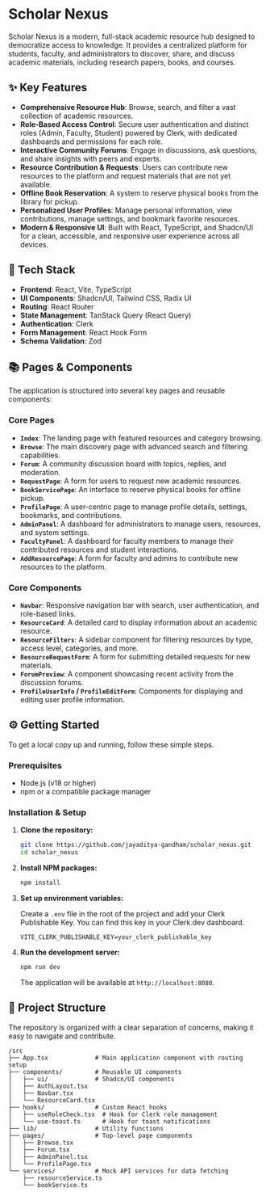 # Scholar Nexus


Scholar Nexus is a modern, full-stack academic resource hub designed to democratize access to knowledge. It provides a centralized platform for students, faculty, and administrators to discover, share, and discuss academic materials, including research papers, books, and courses.

## ✨ Key Features

*   **Comprehensive Resource Hub**: Browse, search, and filter a vast collection of academic resources.
*   **Role-Based Access Control**: Secure user authentication and distinct roles (Admin, Faculty, Student) powered by Clerk, with dedicated dashboards and permissions for each role.
*   **Interactive Community Forums**: Engage in discussions, ask questions, and share insights with peers and experts.
*   **Resource Contribution & Requests**: Users can contribute new resources to the platform and request materials that are not yet available.
*   **Offline Book Reservation**: A system to reserve physical books from the library for pickup.
*   **Personalized User Profiles**: Manage personal information, view contributions, manage settings, and bookmark favorite resources.
*   **Modern & Responsive UI**: Built with React, TypeScript, and Shadcn/UI for a clean, accessible, and responsive user experience across all devices.

## 🚀 Tech Stack

*   **Frontend**: React, Vite, TypeScript
*   **UI Components**: Shadcn/UI, Tailwind CSS, Radix UI
*   **Routing**: React Router
*   **State Management**: TanStack Query (React Query)
*   **Authentication**: Clerk
*   **Form Management**: React Hook Form
*   **Schema Validation**: Zod

## 📚 Pages & Components

The application is structured into several key pages and reusable components:

### Core Pages
*   **`Index`**: The landing page with featured resources and category browsing.
*   **`Browse`**: The main discovery page with advanced search and filtering capabilities.
*   **`Forum`**: A community discussion board with topics, replies, and moderation.
*   **`RequestPage`**: A form for users to request new academic resources.
*   **`BookServicePage`**: An interface to reserve physical books for offline pickup.
*   **`ProfilePage`**: A user-centric page to manage profile details, settings, bookmarks, and contributions.
*   **`AdminPanel`**: A dashboard for administrators to manage users, resources, and system settings.
*   **`FacultyPanel`**: A dashboard for faculty members to manage their contributed resources and student interactions.
*   **`AddResourcePage`**: A form for faculty and admins to contribute new resources to the platform.

### Core Components
*   **`Navbar`**: Responsive navigation bar with search, user authentication, and role-based links.
*   **`ResourceCard`**: A detailed card to display information about an academic resource.
*   **`ResourceFilters`**: A sidebar component for filtering resources by type, access level, categories, and more.
*   **`ResourceRequestForm`**: A form for submitting detailed requests for new materials.
*   **`ForumPreview`**: A component showcasing recent activity from the discussion forums.
*   **`ProfileUserInfo` / `ProfileEditForm`**: Components for displaying and editing user profile information.

## ⚙️ Getting Started

To get a local copy up and running, follow these simple steps.

### Prerequisites

*   Node.js (v18 or higher)
*   npm or a compatible package manager

### Installation & Setup

1.  **Clone the repository:**
    ```sh
    git clone https://github.com/jayaditya-gandham/scholar_nexus.git
    cd scholar_nexus
    ```

2.  **Install NPM packages:**
    ```sh
    npm install
    ```

3.  **Set up environment variables:**

    Create a `.env` file in the root of the project and add your Clerk Publishable Key. You can find this key in your Clerk.dev dashboard.

    ```.env
    VITE_CLERK_PUBLISHABLE_KEY=your_clerk_publishable_key
    ```

4.  **Run the development server:**
    ```sh
    npm run dev
    ```

    The application will be available at `http://localhost:8080`.

## 📂 Project Structure

The repository is organized with a clear separation of concerns, making it easy to navigate and contribute.

```
/src
├── App.tsx             # Main application component with routing setup
├── components/         # Reusable UI components
│   ├── ui/             # Shadcn/UI components
│   ├── AuthLayout.tsx
│   ├── Navbar.tsx
│   └── ResourceCard.tsx
├── hooks/              # Custom React hooks
│   ├── useRoleCheck.tsx  # Hook for Clerk role management
│   └── use-toast.ts      # Hook for toast notifications
├── lib/                # Utility functions
├── pages/              # Top-level page components
│   ├── Browse.tsx
│   ├── Forum.tsx
│   ├── AdminPanel.tsx
│   └── ProfilePage.tsx
└── services/           # Mock API services for data fetching
    ├── resourceService.ts
    └── bookService.ts
